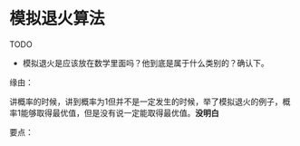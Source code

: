 # 模拟退火算法

TODO

- 模拟退火是应该放在数学里面吗？他到底是属于什么类别的？确认下。

缘由：

讲概率的时候，讲到概率为1但并不是一定发生的时候，举了模拟退火的例子，概率1能够取得最优值，但是没有说一定能取得最优值。**没明白**

要点：

